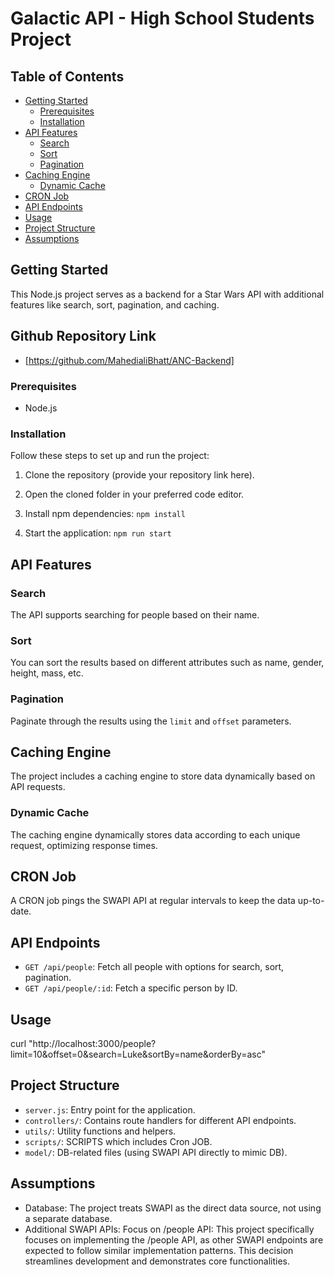 # Galactic API - High School Students Project

## Table of Contents

- [Getting Started](#getting-started)
  - [Prerequisites](#prerequisites)
  - [Installation](#installation)
- [API Features](#api-features)
  - [Search](#search)
  - [Sort](#sort)
  - [Pagination](#pagination)
- [Caching Engine](#caching-engine)
  - [Dynamic Cache](#dynamic-cache)
- [CRON Job](#cron-job)
- [API Endpoints](#api-endpoints)
- [Usage](#usage)
- [Project Structure](#project-structure)
- [Assumptions](#assumptions)

## Getting Started

This Node.js project serves as a backend for a Star Wars API with additional features like search, sort, pagination, and caching.

## Github Repository Link

- [https://github.com/MahedialiBhatt/ANC-Backend]

### Prerequisites

- Node.js

### Installation

Follow these steps to set up and run the project:

1. Clone the repository (provide your repository link here).

2. Open the cloned folder in your preferred code editor.

3. Install npm dependencies: `npm install`

4. Start the application: `npm run start`

## API Features

### Search

The API supports searching for people based on their name.

### Sort

You can sort the results based on different attributes such as name, gender, height, mass, etc.

### Pagination

Paginate through the results using the `limit` and `offset` parameters.

## Caching Engine

The project includes a caching engine to store data dynamically based on API requests.

### Dynamic Cache

The caching engine dynamically stores data according to each unique request, optimizing response times.

## CRON Job

A CRON job pings the SWAPI API at regular intervals to keep the data up-to-date.

## API Endpoints

- `GET /api/people`: Fetch all people with options for search, sort, pagination.
- `GET /api/people/:id`: Fetch a specific person by ID.

## Usage

curl "http://localhost:3000/people?limit=10&offset=0&search=Luke&sortBy=name&orderBy=asc"

## Project Structure

- `server.js`: Entry point for the application.
- `controllers/`: Contains route handlers for different API endpoints.
- `utils/`: Utility functions and helpers.
- `scripts/`: SCRIPTS which includes Cron JOB.
- `model/`: DB-related files (using SWAPI API directly to mimic DB).

## Assumptions

- Database: The project treats SWAPI as the direct data source, not using a separate database.
- Additional SWAPI APIs: Focus on /people API: This project specifically focuses on implementing the /people API, as other SWAPI endpoints are expected to follow similar implementation patterns. This decision streamlines development and demonstrates core functionalities.
